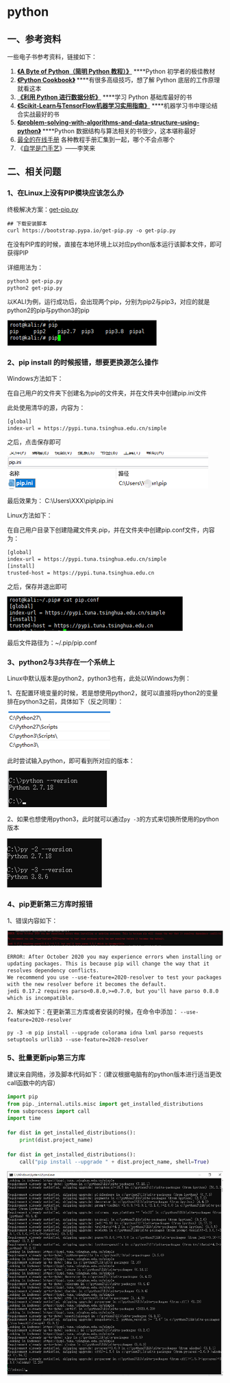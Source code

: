 # python

## 一、参考资料

一些电子书参考资料，链接如下：

1.  [**《A Byte of Python（简明 Python 教程）》**](https://wizardforcel.gitbooks.io/a-byte-of-python/content/) ****Python 初学者的极佳教材
2.  [**《Python Cookbook》**](https://python3-cookbook.readthedocs.io/zh_CN/latest/) ****有很多高级技巧，想了解 Python 底层的工作原理就看这本
3.  [**《利用 Python 进行数据分析》**](https://seancheney.gitbook.io/python-for-data-analysis-2nd/) ****学习 Python 基础库最好的书
4.  [**《Scikit-Learn与TensorFlow机器学习实用指南》**](https://hand2st.apachecn.org/#/README) ****机器学习书中理论结合实战最好的书
5.  [**《problem-solving-with-algorithms-and-data-structure-using-python》**](https://facert.gitbooks.io/python-data-structure-cn/) ****Python 数据结构与算法相关的书很少，这本堪称最好
6. [最全的在线手册](https://docs.pythontab.com) 各种教程手册汇集到一起，哪个不会点哪个
7. 《[自学是门手艺](http://lixiaolai.com/#/the-craft-of-selfteaching/)》——李笑来

## 二、相关问题

### 1、在Linux上没有PIP模块应该怎么办 

终极解决方案：[get-pip.py](https://bootstrap.pypa.io/get-pip.py) 

```text
## 下载安装脚本
curl https://bootstrap.pypa.io/get-pip.py -o get-pip.py
```

在没有PIP库的时候，直接在本地环境上以对应python版本运行该脚本文件，即可获得PIP 

详细用法为： 

```text
python3 get-pip.py 
python2 get-pip.py 
```

以KALI为例，运行成功后，会出现两个pip，分别为pip2与pip3，对应的就是python2的pip与python3的pip

![](../../.gitbook/assets/image%20%28522%29.png)

### 2、pip install 的时候报错，想要更换源怎么操作 

Windows方法如下： 

在自己用户的文件夹下创建名为pip的文件夹，并在文件夹中创建pip.ini文件

此处使用清华的源，内容为：

```text
[global] 
index-url = https://pypi.tuna.tsinghua.edu.cn/simple
```

 之后，点击保存即可 

![](../../.gitbook/assets/image%20%28524%29.png)

最后效果为： C:\Users\XXX\pip\pip.ini 

Linux方法如下： 

在自己用户目录下创建隐藏文件夹.pip，并在文件夹中创建pip.conf文件，内容为：

```text
[global] 
index-url = https://pypi.tuna.tsinghua.edu.cn/simple
[install] 
trusted-host = https://pypi.tuna.tsinghua.edu.cn
```

之后，保存并退出即可 

![](../../.gitbook/assets/image%20%28518%29.png)

最后文件路径为：~/.pip/pip.conf 

### 3、python2与3共存在一个系统上 

Linux中默认版本是python2，python3也有，此处以Windows为例：

1、在配置环境变量的时候，若是想使用python2，就可以直接将python2的变量排在python3之前，具体如下（反之同理）：

![](../../.gitbook/assets/image%20%28525%29.png)

此时尝试输入python，即可看到所对应的版本：

![](../../.gitbook/assets/image%20%28523%29.png)

2、如果也想使用python3，此时就可以通过`py -3`的方式来切换所使用的python版本

![](../../.gitbook/assets/image%20%28521%29.png)

### 4、pip更新第三方库时报错

1、错误内容如下：

![&#x9519;&#x8BEF;&#x56FE;&#x7247;](../../.gitbook/assets/image%20%28804%29.png)

```text
ERROR: After October 2020 you may experience errors when installing or updating packages. This is because pip will change the way that it resolves dependency conflicts.
We recommend you use --use-feature=2020-resolver to test your packages with the new resolver before it becomes the default.
jedi 0.17.2 requires parso<0.8.0,>=0.7.0, but you'll have parso 0.8.0 which is incompatible.
```

2、解决如下：在更新第三方库或者安装的时候，在命令中添加：  `--use-feature=2020-resolver`

```text
py -3 -m pip install --upgrade colorama idna lxml parso requests setuptools urllib3 --use-feature=2020-resolver
```

### 5、批量更新pip第三方库

 建议来自网络，涉及脚本代码如下：（建议根据电脑有的python版本进行适当更改call函数中的内容）

```python
import pip
from pip._internal.utils.misc import get_installed_distributions
from subprocess import call
import time
 
for dist in get_installed_distributions():
    print(dist.project_name)
 
for dist in get_installed_distributions():
    call("pip install --upgrade " + dist.project_name, shell=True)
```

![&#x8FD0;&#x884C;&#x622A;&#x56FE;](../../.gitbook/assets/image%20%28862%29.png)









